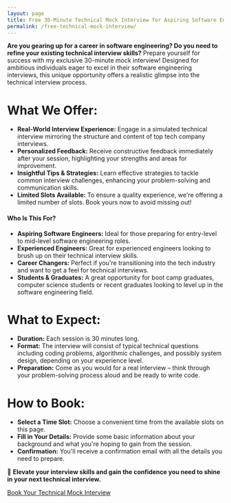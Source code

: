 ```yaml
---
layout: page
title: Free 30-Minute Technical Mock Interview for Aspiring Software Engineers
permalink: /free-technical-mock-interview/
---
```


**Are you gearing up for a career in software engineering? Do you need to refine your existing technical interview skills?** Prepare yourself for success with my exclusive 30-minute mock interview! Designed for ambitious individuals eager to excel in their software engineering interviews, this unique opportunity offers a realistic glimpse into the technical interview process.

# What We Offer:

- **Real-World Interview Experience:** Engage in a simulated technical interview mirroring the structure and content of top tech company interviews.
- **Personalized Feedback:** Receive constructive feedback immediately after your session, highlighting your strengths and areas for improvement.
- **Insightful Tips & Strategies:** Learn effective strategies to tackle common interview challenges, enhancing your problem-solving and communication skills.
- **Limited Slots Available:** To ensure a quality experience, we're offering a limited number of slots. Book yours now to avoid missing out!

#### **Who Is This For?**

- **Aspiring Software Engineers:** Ideal for those preparing for entry-level to mid-level software engineering roles.
- **Experienced Engineers:** Great for experienced engineers looking to brush up on their technical interview skills.
- **Career Changers:** Perfect if you're transitioning into the tech industry and want to get a feel for technical interviews.
- **Students & Graduates:** A great opportunity for boot camp graduates, computer science students or recent graduates looking to level up in the software engineering field.

# **What to Expect:**

- **Duration:** Each session is 30 minutes long.
- **Format:** The interview will consist of typical technical questions including coding problems, algorithmic challenges, and possibly system design, depending on your experience level.
- **Preparation:** Come as you would for a real interview – think through your problem-solving process aloud and be ready to write code.

# **How to Book:**

- **Select a Time Slot:** Choose a convenient time from the available slots on this page.
- **Fill in Your Details:** Provide some basic information about your background and what you're hoping to gain from the session.
- **Confirmation:** You'll receive a confirmation email with all the details you need to prepare.

🌟 **Elevate your interview skills and gain the confidence you need to shine in your next technical interview.**

<a href="/calendly-technical-mock-interview/" class="btn btn-primary" style="width: 100%">Book Your Technical Mock Interview</a>
